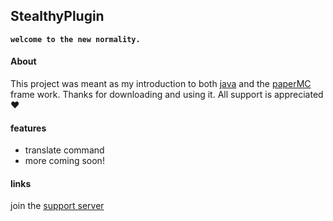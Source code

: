 ##  StealthyPlugin

**`welcome to the new normality.`**

#### About
This project was meant as my introduction to both [java](https://www.java.com/en/) and the [paperMC](https://papermc.io/) frame work.
Thanks for downloading and using it. All support is appreciated ❤️

#### features
 - translate command
 - more coming soon!
 
#### links
join the [support server](https://discord.gg/jNNXt7JfXV)
 